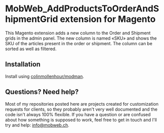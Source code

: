 # MobWeb_AddProductsToOrderAndShipmentGrid extension for Magento

This Magento extension adds a new column to the Order and Shipment grids in the admin panel. The new column is named «SKU» and shows the SKU of the articles present in the order or shipment. The column can be sorted as well as filtered.

## Installation

Install using [colinmollenhour/modman](https://github.com/colinmollenhour/modman/).

## Questions? Need help?

Most of my repositories posted here are projects created for customization requests for clients, so they probably aren't very well documented and the code isn't always 100% flexible. If you have a question or are confused about how something is supposed to work, feel free to get in touch and I'll try and help: [info@mobweb.ch](mailto:info@mobweb.ch).